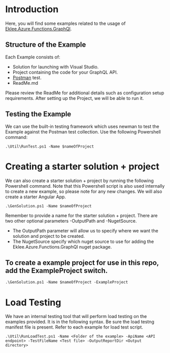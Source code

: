 # Introduction

Here, you will find some examples related to the usage of [Eklee.Azure.Functions.GraphQl](https://www.nuget.org/packages/Eklee.Azure.Functions.GraphQl).

## Structure of the Example

Each Example consists of:

* Solution for launching with Visual Studio.
* Project containing the code for your GraphQL API. 
* [Postman](https://www.getpostman.com/) test.
* ReadMe.md

Please review the ReadMe for additional details such as configuration setup requirements. After setting up the Project, we will be able to run it.


## Testing the Example

We can use the built-in testing framework which uses newman to test the Example against the Postman test collection. Use the following Powershell command:

```
.\Util\RunTest.ps1 -Name $nameOfProject
```

# Creating a starter solution + project

We can also create a starter solution + project by running the following Powershell command. Note that this Powershell script is also used internally to create a new example, so please note for any new changes. We will also create a starter Angular App.

```
.\GenSolution.ps1 -Name $nameOfProject
```

Remember to provide a name for the starter solution + project. There are two other optional parameters -OutputPath and -NugetSource.

* The OutputPath parameter will allow us to specify where we want the solution and project to be created.
* The NugetSource specify which nuget source to use for adding the Eklee.Azure.Functions.GraphQl nuget package.

## To create a example project for use in this repo, add the ExampleProject switch.

```
.\GenSolution.ps1 -Name $nameOfProject -ExampleProject
```

# Load Testing

We have an internal testing tool that will perform load testing on the examples provided. It is in the following syntax. Be sure the load testng manifest file is present. Refer to each example for load test script.

```
.\Util\RunLoadTest.ps1 -Name <Folder of the example> -ApiName <API endpoint> -TestFileName <Test file> -OutputReportDir <Output directory>
```
